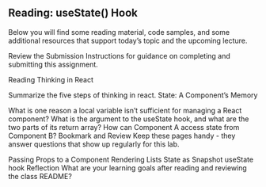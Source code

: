 ## Reading: useState() Hook
Below you will find some reading material, code samples, and some additional resources that support today’s topic and the upcoming lecture.

Review the Submission Instructions for guidance on completing and submitting this assignment.

Reading
Thinking in React

Summarize the five steps of thinking in react.
State: A Component’s Memory

What is one reason a local variable isn’t sufficient for managing a React component?
What is the argument to the useState hook, and what are the two parts of its return array?
How can Component A access state from Component B?
Bookmark and Review
Keep these pages handy - they answer questions that show up regularly for this lab.

Passing Props to a Component
Rendering Lists
State as Snapshot
useState hook
Reflection
What are your learning goals after reading and reviewing the class README?